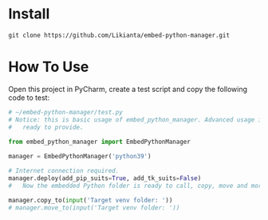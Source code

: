 # Install

```
git clone https://github.com/Likianta/embed-python-manager.git
```

# How To Use

Open this project in PyCharm, create a test script and copy the following code to test:

```python
# ~/embed-python-manager/test.py
# Notice: this is basic usage of embed_python_manager. Advanced usage is not 
#   ready to provide.
 
from embed_python_manager import EmbedPythonManager

manager = EmbedPythonManager('python39')

# Internet connection required.
manager.deploy(add_pip_suits=True, add_tk_suits=False)
#   Now the embedded Python folder is ready to call, copy, move and more.

manager.copy_to(input('Target venv folder: '))
# manager.move_to(input('Target venv folder: '))

```
